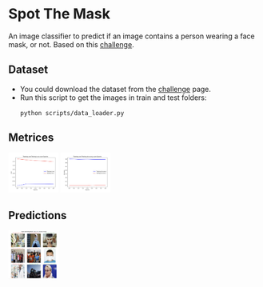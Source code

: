 # Spot The Mask
An image classifier to predict if an image contains a person wearing a face mask, or not. Based on this [challenge](https://zindi.africa/competitions/spot-the-mask).

## Dataset
- You could download the dataset from the [challenge](https://zindi.africa/competitions/spot-the-mask) page.
- Run this script to get the images in train and test folders:
  ```shell 
  python scripts/data_loader.py
  ```

## Metrices
<p float="left">
  <img src="/.output/screenshots/loss.png" width="100" />
  <img src="/.output/screenshots/accuracy.png" width="100" />
</p>

## Predictions
<img src="/.output/screenshots/predictions.png" width="100" />

